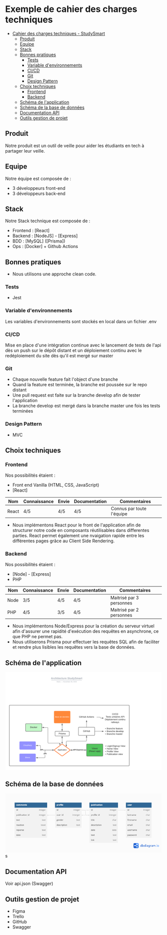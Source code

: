 # Exemple de cahier des charges techniques

- [Cahier des charges techniques - StudySmart](#cahier-des-charges-techniques-studysmart)
  - [Produit](#produit)
  - [Equipe](#equipe)
  - [Stack](#stack)
  - [Bonnes pratiques](#bonnes-pratiques)
    - [Tests](#tests)
    - [Variable d'environnements](#variable-denvironnements)
    - [CI/CD](#cicd)
    - [Git](#git)
    - [Design Pattern](#design-pattern)
  - [Choix techniques](#choix-techniques)
    - [Frontend](#frontend)
    - [Backend](#backend)
  - [Schéma de l'application](#schéma-de-lapplication)
  - [Schéma de la base de données](#schéma-de-la-base-de-données)
  - [Documentation API](#documentation-api)
  - [Outils gestion de projet](#outils-gestion-de-projet)

## Produit

Notre produit est un outil de veille pour aider les étudiants en tech à partager leur veille.

## Equipe

Notre équipe est composée de :

- 3 développeurs front-end
- 3 développeurs back-end

## Stack

Notre Stack technique est composée de :

- Frontend : [React]
- Backend : [NodeJS] - [Express]
- BDD : [MySQL] ([Prisma])
- Ops : [Docker] + Github Actions

## Bonnes pratiques

- Nous utilisons une approche clean code.

### Tests

- Jest

### Variable d'environnements

Les variables d'environnements sont stockés en local dans un fichier .env

### CI/CD

Mise en place d'une intégration continue avec le lancement de tests de l'api dès un push sur le dépôt distant et un déploiement continu avec le redéploiement du site dès qu'il est mergé sur master

### Git

- Chaque nouvelle feature fait l'object d'une branche
- Quand la feature est terminée, la branche est poussée sur le repo distant
- Une pull request est faite sur la branche develop afin de tester l'application
- La branche develop est mergé dans la branche master une fois les tests terminées

### Design Pattern

- MVC

## Choix techniques

### Frontend

Nos possibilités étaient :

- Front end Vanilla (HTML, CSS, JavaScript)
- [React]

| Nom   | Connaissance | Envie | Documentation | Commentaires              |
| ----- | ------------ | ----- | ------------- | ------------------------- |
| React | 4/5          | 4/5   | 4/5           | Connus par toute l'équipe |

- Nous implémentons React pour le front de l'application afin de structurer notre code en composants réutilisables dans differentes parties. React permet également une nvaigation rapide entre les différentes pages grâce au Client Side Rendering.

### Backend

Nos possibilités étaient :

- [Node] - [Express]
- PHP

| Nom  | Connaissance | Envie | Documentation | Commentaires             |
| ---- | ------------ | ----- | ------------- | ------------------------ |
| Node | 3/5          | 4/5   | 4/5           | Maitrisé par 3 personnes |
| PHP  | 4/5          | 3/5   | 4/5           | Maitrisé par 2 personnes |

- Nous implémentons Node/Express pour la création du serveur virtuel afin d'assurer une rapidité d'exécution des requêtes en asynchrone, ce que PHP ne permet pas.
- Nous utiliserons Prisma pour effectuer les requêtes SQL afin de faciliter et rendre plus lisibles les requêtes vers la base de données.

## Schéma de l'application

![Texte alternatif](Architecture-StudySmart.png "Schéma de l'application")

## Schéma de la base de données

![Texte alternatif](database.png "Schéma de la base de données")
s

## Documentation API

Voir api.json (Swagger)

## Outils gestion de projet

- Figma
- Trello
- GitHub
- Swagger
